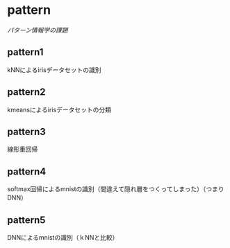 # pattern

*パターン情報学の課題*

## pattern1
kNNによるirisデータセットの識別  
## pattern2
kmeansによるirisデータセットの分類  
## pattern3
線形重回帰  
## pattern4
softmax回帰によるmnistの識別（間違えて隠れ層をつくってしまった）（つまりDNN）  
## pattern5
DNNによるmnistの識別（ｋNNと比較）  
